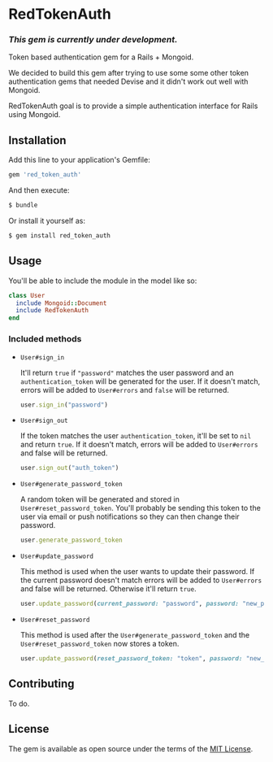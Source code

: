 # RedTokenAuth

### _This gem is currently under development._

Token based authentication gem for a Rails + Mongoid.

We decided to build this gem after trying to use some some other token authentication gems that needed Devise and it didn't work out well with Mongoid.

RedTokenAuth goal is to provide a simple authentication interface for Rails using Mongoid.




## Installation
Add this line to your application's Gemfile:

```ruby
gem 'red_token_auth'
```

And then execute:
```bash
$ bundle
```

Or install it yourself as:
```bash
$ gem install red_token_auth

```
## Usage
You'll be able to include the module in the model like so:
```ruby
class User
  include Mongoid::Document
  include RedTokenAuth
end
```
### Included methods
* `User#sign_in`
  
  It'll return `true` if `"password"` matches the user password and an `authentication_token` will be generated for the user. If it doesn't match, errors will be added to `User#errors` and `false` will be returned.
  
  ```ruby
  user.sign_in("password")
  ```
  
* `User#sign_out`
  
  If the token matches the user `authentication_token`, it'll be set to `nil` and return `true`. If it doesn't match, errors will be added to `User#errors` and false will be returned.
  
  ```ruby
  user.sign_out("auth_token")
  ```
  
* `User#generate_password_token`
  
  A random token will be generated and stored in `User#reset_password_token`. You'll probably be sending this token to the user via email or push notifications so they can then change their password.
  
  ```ruby
  user.generate_password_token
  ```
  
* `User#update_password`
  
  This method is used when the user wants to update their password. If the current password doesn't match errors will be added to `User#errors` and false will be returned. Otherwise it'll return `true`.
  ```ruby
  user.update_password(current_password: "password", password: "new_password", password_confirmation: "new_password")
  ```
  
* `User#reset_password`

  This method is used after the `User#generate_password_token` and the `User#reset_password_token` now stores a token.
  ```ruby
  user.update_password(reset_password_token: "token", password: "new_password", password_confirmation: "new_password")
  ```
  


## Contributing
To do.

## License
The gem is available as open source under the terms of the [MIT License](http://opensource.org/licenses/MIT).

